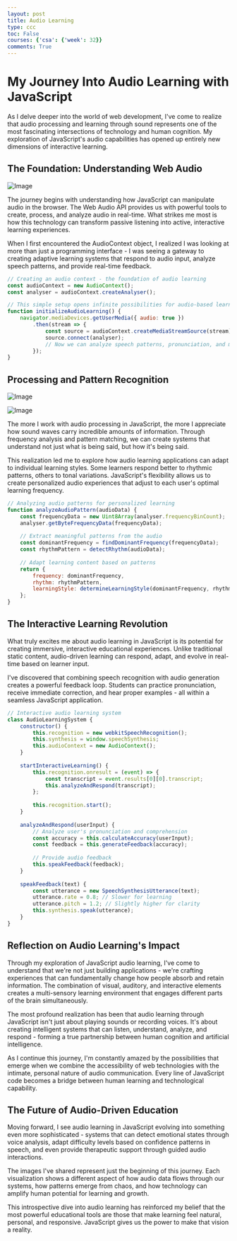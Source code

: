 ```yaml
---
layout: post
title: Audio Learning 
type: ccc
toc: False
courses: {'csa': {'week': 32}}
comments: True
---
```


# My Journey Into Audio Learning with JavaScript

As I delve deeper into the world of web development, I've come to realize that audio processing and learning through sound represents one of the most fascinating intersections of technology and human cognition. My exploration of JavaScript's audio capabilities has opened up entirely new dimensions of interactive learning.

## The Foundation: Understanding Web Audio

![Image](https://github.com/user-attachments/assets/65edda85-5316-441a-a2b7-aee98c3d9f82)

The journey begins with understanding how JavaScript can manipulate audio in the browser. The Web Audio API provides us with powerful tools to create, process, and analyze audio in real-time. What strikes me most is how this technology can transform passive listening into active, interactive learning experiences.

When I first encountered the AudioContext object, I realized I was looking at more than just a programming interface - I was seeing a gateway to creating adaptive learning systems that respond to audio input, analyze speech patterns, and provide real-time feedback.

```javascript
// Creating an audio context - the foundation of audio learning
const audioContext = new AudioContext();
const analyser = audioContext.createAnalyser();

// This simple setup opens infinite possibilities for audio-based learning
function initializeAudioLearning() {
    navigator.mediaDevices.getUserMedia({ audio: true })
        .then(stream => {
            const source = audioContext.createMediaStreamSource(stream);
            source.connect(analyser);
            // Now we can analyze speech patterns, pronunciation, and more
        });
}
```

## Processing and Pattern Recognition

![Image](https://github.com/user-attachments/assets/aaede8a1-db6b-46e0-8ce3-df9fae247541)

![Image](https://github.com/user-attachments/assets/ace11a25-9244-45b8-80e6-5a4153fb1665)

The more I work with audio processing in JavaScript, the more I appreciate how sound waves carry incredible amounts of information. Through frequency analysis and pattern matching, we can create systems that understand not just what is being said, but how it's being said.

This realization led me to explore how audio learning applications can adapt to individual learning styles. Some learners respond better to rhythmic patterns, others to tonal variations. JavaScript's flexibility allows us to create personalized audio experiences that adjust to each user's optimal learning frequency.

```javascript
// Analyzing audio patterns for personalized learning
function analyzeAudioPattern(audioData) {
    const frequencyData = new Uint8Array(analyser.frequencyBinCount);
    analyser.getByteFrequencyData(frequencyData);
    
    // Extract meaningful patterns from the audio
    const dominantFrequency = findDominantFrequency(frequencyData);
    const rhythmPattern = detectRhythm(audioData);
    
    // Adapt learning content based on patterns
    return {
        frequency: dominantFrequency,
        rhythm: rhythmPattern,
        learningStyle: determineLearningStyle(dominantFrequency, rhythmPattern)
    };
}
```

## The Interactive Learning Revolution

What truly excites me about audio learning in JavaScript is its potential for creating immersive, interactive educational experiences. Unlike traditional static content, audio-driven learning can respond, adapt, and evolve in real-time based on learner input.

I've discovered that combining speech recognition with audio generation creates a powerful feedback loop. Students can practice pronunciation, receive immediate correction, and hear proper examples - all within a seamless JavaScript application.

```javascript
// Interactive audio learning system
class AudioLearningSystem {
    constructor() {
        this.recognition = new webkitSpeechRecognition();
        this.synthesis = window.speechSynthesis;
        this.audioContext = new AudioContext();
    }
    
    startInteractiveLearning() {
        this.recognition.onresult = (event) => {
            const transcript = event.results[0][0].transcript;
            this.analyzeAndRespond(transcript);
        };
        
        this.recognition.start();
    }
    
    analyzeAndRespond(userInput) {
        // Analyze user's pronunciation and comprehension
        const accuracy = this.calculateAccuracy(userInput);
        const feedback = this.generateFeedback(accuracy);
        
        // Provide audio feedback
        this.speakFeedback(feedback);
    }
    
    speakFeedback(text) {
        const utterance = new SpeechSynthesisUtterance(text);
        utterance.rate = 0.8; // Slower for learning
        utterance.pitch = 1.2; // Slightly higher for clarity
        this.synthesis.speak(utterance);
    }
}
```

## Reflection on Audio Learning's Impact

Through my exploration of JavaScript audio learning, I've come to understand that we're not just building applications - we're crafting experiences that can fundamentally change how people absorb and retain information. The combination of visual, auditory, and interactive elements creates a multi-sensory learning environment that engages different parts of the brain simultaneously.

The most profound realization has been that audio learning through JavaScript isn't just about playing sounds or recording voices. It's about creating intelligent systems that can listen, understand, analyze, and respond - forming a true partnership between human cognition and artificial intelligence.

As I continue this journey, I'm constantly amazed by the possibilities that emerge when we combine the accessibility of web technologies with the intimate, personal nature of audio communication. Every line of JavaScript code becomes a bridge between human learning and technological capability.

## The Future of Audio-Driven Education

Moving forward, I see audio learning in JavaScript evolving into something even more sophisticated - systems that can detect emotional states through voice analysis, adapt difficulty levels based on confidence patterns in speech, and even provide therapeutic support through guided audio interactions.

The images I've shared represent just the beginning of this journey. Each visualization shows a different aspect of how audio data flows through our systems, how patterns emerge from chaos, and how technology can amplify human potential for learning and growth.

This introspective dive into audio learning has reinforced my belief that the most powerful educational tools are those that make learning feel natural, personal, and responsive. JavaScript gives us the power to make that vision a reality.



